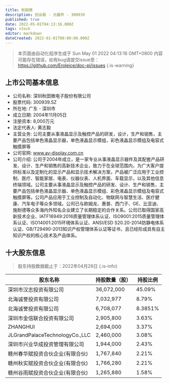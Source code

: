 ```yaml
---
title: 秋田微
description: 创业板 - 元器件 - 300939
published: true
date: 2022-05-01T04:13:16.000Z
tags: stock
editor: markdown
dateCreated: 2022-01-01T00:00:00.000Z
---
```


> 本页面由自动化程序生成于 Sun May 01 2022 04:13:16 GMT+0800
> 内容可能存在错误，如有bug请提交issue至：https://github.com/Eroleice/doc-pi/issues
{.is-warning}

## 上市公司基本信息
- 公司名称: 深圳秋田微电子股份有限公司
- 股票代码: 300939.SZ
- 所在地: 广东 - 深圳市
- 成立日期: 2004年11月05日
- 注册资本: 8,000万元
- 法定代表人: 黄志毅
- 主营业务: 公司主要从事液晶显示及触控产品的研发，设计，生产和销售，主要产品包括单色液晶显示器，单色液晶显示模组，彩色液晶显示模组及电容式触摸屏等
- 公司官网: www.av-display.com.cn
- 公司介绍: 公司于2004年成立，是一家专业从事液晶显示器件及其配套产品研发、设计、生产和销售的高新技术企业，致力于在全球范围内，为广大客户提供标准以及定制化的显示产品和显示技术解决方案，产品被广泛应用于工业控制、医疗、智能家居、电表、仪器仪表、人机界面、车载显示，以及其他信息终端领域。公司主要从事液晶显示及触控产品的研发、设计、生产和销售，主要产品包括单色液晶显示器、单色液晶显示模组、彩色液晶显示模组及电容式触摸屏等。公司产品应用于工业控制及自动化、物联网与智慧生活、医疗健康、汽车电子等众多领域。公司已与欧姆龙、惠普、西门子、GE、比亚迪、施耐德等众多海内外知名企业建立了长期稳定的合作关系。公司已取得国家高新技术企业、IATF16949:2016质量管理体系认证、ISO9001:2015质量管理体系认证、ISO14001:2015环境体系认证、ANSI/ESD S20.20-2014防静电体系认证、GB/T29490-2013知识产权管理体系认证等证书，且已经形成具有自主知识产权的核心技术及产品体系。


## 十大股东信息
> 股东持股数据截止于：2022年04月28日
{.is-info}

| 股东名称 | 持股数量（股） | 持股比例 |
| --- | --- | --- |
| 深圳市汉志投资有限公司 | 36,072,000 | 45.09% |
| 北海诚誉投资有限公司 | 7,032,977 | 8.79% |
| 北海诚誉投资有限公司 | 6,708,077 | 8.3851% |
| 深圳市金信联合投资有限公司 | 2,905,800 | 3.63% |
| ZHANGHUI | 2,694,000 | 3.37% |
| JLGrandPalaceTechnologyCo.,LLC | 2,460,000 | 3.08% |
| 深圳市兴业华成投资管理有限公司 | 1,944,000 | 2.43% |
| 赣州春华赋投资合伙企业(有限合伙) | 1,767,840 | 2.21% |
| 赣州秋实赋投资合伙企业(有限合伙) | 1,766,280 | 2.21% |
| 赣州谷雨赋投资合伙企业(有限合伙) | 1,265,880 | 1.58% |





